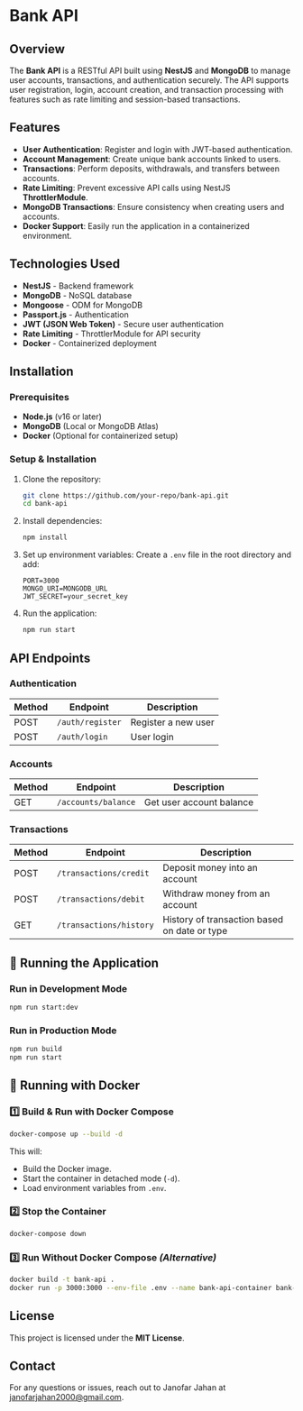 # Bank API

## Overview
The **Bank API** is a RESTful API built using **NestJS** and **MongoDB** to manage user accounts, transactions, and authentication securely. The API supports user registration, login, account creation, and transaction processing with features such as rate limiting and session-based transactions.

## Features
- **User Authentication**: Register and login with JWT-based authentication.
- **Account Management**: Create unique bank accounts linked to users.
- **Transactions**: Perform deposits, withdrawals, and transfers between accounts.
- **Rate Limiting**: Prevent excessive API calls using NestJS **ThrottlerModule**.
- **MongoDB Transactions**: Ensure consistency when creating users and accounts.
- **Docker Support**: Easily run the application in a containerized environment.

## Technologies Used
- **NestJS** - Backend framework
- **MongoDB** - NoSQL database
- **Mongoose** - ODM for MongoDB
- **Passport.js** - Authentication
- **JWT (JSON Web Token)** - Secure user authentication
- **Rate Limiting** - ThrottlerModule for API security
- **Docker** - Containerized deployment

## Installation
### Prerequisites
- **Node.js** (v16 or later)
- **MongoDB** (Local or MongoDB Atlas)
- **Docker** (Optional for containerized setup)

### Setup & Installation
1. Clone the repository:
   ```sh
   git clone https://github.com/your-repo/bank-api.git
   cd bank-api
   ```
2. Install dependencies:
   ```sh
   npm install
   ```
3. Set up environment variables:
   Create a `.env` file in the root directory and add:
   ```env
   PORT=3000
   MONGO_URI=MONGODB_URL
   JWT_SECRET=your_secret_key
   ```
4. Run the application:
   ```sh
   npm run start
   ```

## API Endpoints
### Authentication
| Method | Endpoint          | Description          |
|--------|------------------|----------------------|
| POST   | `/auth/register` | Register a new user |
| POST   | `/auth/login`    | User login          |

### Accounts
| Method | Endpoint               | Description                        |
|--------|------------------------|------------------------------------|
| GET    | `/accounts/balance`    | Get user account balance           |

### Transactions
| Method | Endpoint                  | Description                                      |
|--------|---------------------------|--------------------------------------------------|
| POST   | `/transactions/credit`    | Deposit money into an account                    |
| POST   | `/transactions/debit`     | Withdraw money from an account                   |
| GET    | `/transactions/history`   | History of transaction based on date or type     |

## 🏃 Running the Application

### **Run in Development Mode**
```sh
npm run start:dev
```

### **Run in Production Mode**
```sh
npm run build
npm run start
```


## 🐳 Running with Docker

### **1️⃣ Build & Run with Docker Compose**
```sh
docker-compose up --build -d
```
This will:
- Build the Docker image.
- Start the container in detached mode (`-d`).
- Load environment variables from `.env`.

### **2️⃣ Stop the Container**
```sh
docker-compose down
```

### **3️⃣ Run Without Docker Compose** *(Alternative)*
```sh
docker build -t bank-api .
docker run -p 3000:3000 --env-file .env --name bank-api-container bank-api
```

## License
This project is licensed under the **MIT License**.

## Contact
For any questions or issues, reach out to Janofar Jahan at janofarjahan2000@gmail.com.

